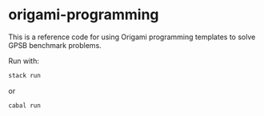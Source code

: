 # origami-programming

This is a reference code for using Origami programming templates to solve GPSB benchmark problems.

Run with:

```bash
stack run
```

or

```bash
cabal run
```

